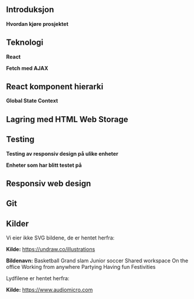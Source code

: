 ## Introduksjon


**Hvordan kjøre prosjektet**

## Teknologi

**React**

**Fetch med AJAX**

## React komponent hierarki


**Global State Context**

## Lagring med HTML Web Storage

## Testing

**Testing av responsiv design på ulike enheter**


**Enheter som har blitt testet på**

## Responsiv web design

## Git

## Kilder

Vi eier ikke SVG bildene, de er hentet herfra:

**Kilde:** https://undraw.co/illustrations

**Bildenavn:**
Basketball
Grand slam 
Junior soccer
Shared workspace
On the office
Working from anywhere
Partying
Having fun
Festivities

Lydfilene er hentet herfra:

**Kilde:** https://www.audiomicro.com
